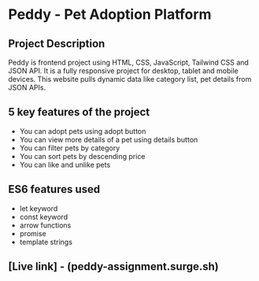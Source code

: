 # Peddy - Pet Adoption Platform

## Project Description
Peddy is frontend project using HTML, CSS, JavaScript, Tailwind CSS and JSON API. It is a fully responsive project for desktop, tablet and mobile devices. This website pulls dynamic data like category list, pet details from JSON APIs. 


## 5 key features of the project
- You can adopt pets using adopt button
- You can view more details of a pet using details button
- You can filter pets by category
- You can sort pets by descending price
- You can like and unlike pets


## ES6 features used
- let keyword
- const keyword
- arrow functions
- promise
- template strings

## [Live link] - (peddy-assignment.surge.sh)
